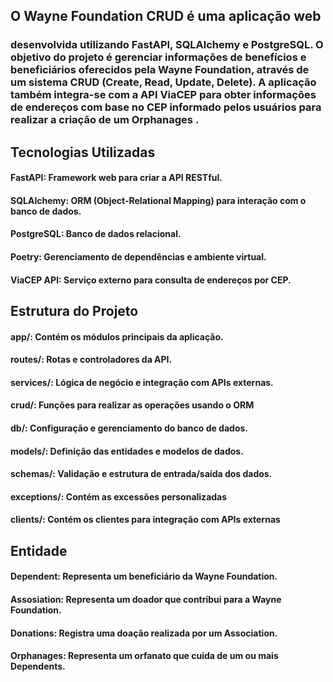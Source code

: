 ## O Wayne Foundation CRUD é uma aplicação web 

### desenvolvida utilizando FastAPI, SQLAlchemy e PostgreSQL. O objetivo do projeto é gerenciar informações de benefícios e beneficiários oferecidos pela Wayne Foundation, através de um sistema CRUD (Create, Read, Update, Delete). A aplicação também integra-se com a API ViaCEP para obter informações de endereços com base no CEP informado pelos usuários para realizar a criação de um Orphanages .



## Tecnologias Utilizadas

#### FastAPI: Framework web para criar a API RESTful.

#### SQLAlchemy: ORM (Object-Relational Mapping) para interação com o banco de dados.

#### PostgreSQL: Banco de dados relacional.

#### Poetry: Gerenciamento de dependências e ambiente virtual.

#### ViaCEP API: Serviço externo para consulta de endereços por CEP.



## Estrutura do Projeto

#### app/: Contém os módulos principais da aplicação.

#### routes/: Rotas e controladores da API.

#### services/: Lógica de negócio e integração com APIs externas.

#### crud/: Funções para realizar as operações usando o ORM

#### db/: Configuração e gerenciamento do banco de dados.

#### models/: Definição das entidades e modelos de dados.

#### schemas/: Validação e estrutura de entrada/saída dos dados.

#### exceptions/: Contém as excessões personalizadas

#### clients/: Contém os clientes para integração com APIs externas


## Entidade

#### Dependent: Representa um beneficiário da Wayne Foundation.

#### Assosiation: Representa um doador que contribui para a Wayne Foundation.

#### Donations: Registra uma doação realizada por um Association.

#### Orphanages: Representa um orfanato que cuida de um ou mais Dependents.
